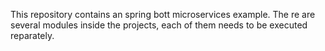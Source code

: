 This repository contains an spring bott microservices example. The re are several modules inside the projects, each of them needs to be executed reparately.

